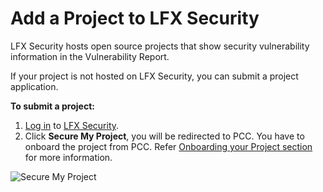 # Add a Project to LFX Security

LFX Security hosts open source projects that show security vulnerability information in the Vulnerability Report.

If your project is not hosted on LFX Security, you can submit a project application.

**To submit a project:**

1. [Log in](../sso/sign-in/) to [LFX Security](https://security.lfx.linuxfoundation.org).
2. Click **Secure My Project**, you will be redirected to PCC. You have to onboard the project from PCC. Refer [Onboarding your Project section](onboarding-your-project.md) for more information.

![Secure My Project](<../.gitbook/assets/Secure\_My\_Project (1).png>)
